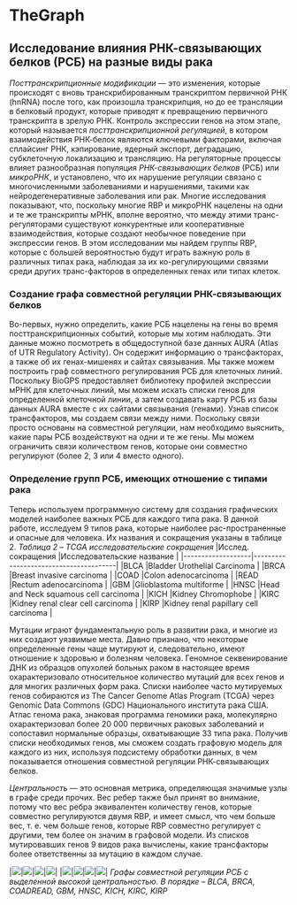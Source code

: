 # TheGraph

## Исследование влияния РНК-связывающих белков (РСБ) на разные виды рака

_Посттранскрипционные модификации_ — это изменения, которые происходят с вновь транскрибированным транскриптом первичной РНК (hnRNA) после того, как произошла транскрипция, но до ее трансляции в белковый продукт, которые приводят к превращению первичного транскрипта в зрелую РНК. Контроль экспрессии генов на этом этапе, который называется _посттранскрипционной регуляцией_, в котором взаимодействия РНК-белок являются ключевыми факторами, включая сплайсинг РНК, кэпирование, ядерный экспорт, деградацию, субклеточную локализацию и трансляцию.
На регуляторные процессы влияет разнообразная популяция _РНК-связывающих белков_ (РСБ) или _микроРНК_, и установлено, что их нарушение регуляции связано с многочисленными заболеваниями и нарушениями, такими как нейродегенеративные заболевания или рак. Многие исследования показывают, что, поскольку многие RBP и микроРНК нацелены на одни и те же транскрипты мРНК, вполне вероятно, что между этими транс-регуляторами существуют конкурентные или кооперативные взаимодействия, которые создают необычное поведение при экспрессии генов. В этом исследовании мы найдем группы RBP, которые с большей вероятностью будут играть важную роль в различных типах рака, наблюдая за их ко-регулирующими связями среди других транс-факторов в определенных генах или типах клеток.

### Создание графа совместной регуляции РНК-связывающих белков

Во-первых, нужно определить, какие РСБ нацелены на гены во время посттранскрипционных событий, которые мы хотим наблюдать. Эти данные можно посмотреть в общедоступной базе данных AURA (Atlas of UTR Regulatory Activity). Он содержит информацию о трансфакторах, а также об их генах-мишенях и сайтах связывания. Мы также можем построить граф совместного регулирования РСБ для клеточных линий. Поскольку BioGPS предоставляет библиотеку профилей экспрессии мРНК для клеточных линий, мы можем искать списки генов для определенной клеточной линии, а затем создавать карту РСБ из базы данных AURA вместе с их сайтами связывания (генами).
Узнав список трансфакторов, мы создаем связи между ними. Поскольку связи просто основаны на совместной регуляции, нам необходимо выяснить, какие пары РСБ воздействуют на одни и те же гены. Мы можем ограничить связи количеством генов, которые они совместно регулируют (более 2, 3 или 4 вместо одного).

### Определение групп РСБ, имеющих отношение с типами рака

Теперь используем программную систему для создания графических моделей наиболее важных РСБ для каждого типа рака. В данной работе, исследуем 9 типов рака, которые наиболее рас-пространенные и опасные для человека. Их названия и сокращения указаны в таблице 2.
_Таблица 2 – TCGA исследовательские сокращения_
|Исслед. сокращения |Исследовательские название |
|-------------------|---------------------------------------|
|BLCA |Bladder Urothelial Carcinoma |
|BRCA |Breast invasive carcinoma |
|COAD |Colon adenocarcinoma |
|READ |Rectum adenocarcinoma |
|GBM |Glioblastoma multiforme |
|HNSC |Head and Neck squamous cell carcinoma |
|KICH |Kidney Chromophobe |
|KIRC |Kidney renal clear cell carcinoma |
|KIRP |Kidney renal papillary cell carcinoma |

Мутации играют фундаментальную роль в развитии рака, и многие из них создают уязвимые места. Давно признано, что некоторые определенные гены чаще мутируют и, следовательно, имеют отношение к здоровью и болезням человека. Геномное секвенирование ДНК из образцов опухолей больных раком в настоящее время охарактеризовало относительное количество мутаций для всех генов и для многих различных форм рака. Списки наиболее часто мутируемых генов собираются из The Cancer Genome Atlas Program (TCGA) через Genomic Data Commons (GDC) Национального института рака США. Атлас генома рака, знаковая программа геномики рака, молекулярно охарактеризовал более 20 000 первичных раковых заболеваний и сопоставил нормальные образцы, охватывающие 33 типа рака.
Получив списки необходимых генов, мы сможем создать графовую модель для каждого из них, используя подсистему обработки данных, в чем показывается отношения совместной регуляции РНК-связывающих белков.

_Центральность_ — это основная метрика, определяющая значимые узлы в графе среди прочих. Вес ребер также был принят во внимание, потому что вес ребра эквивалентен количеству генов, которые совместно регулируются двумя RBP, и имеет смысл, что чем больше вес, т. e. чем больше генов, которые RBP совместно регулирует с другими, тем более он значим в графовой модели. Из списков мутировавших генов 9 видов рака вычислены, какие трансфакторы более ответственны за мутацию в каждом случае.

|<img src="https://raw.githubusercontent.com/minhanhari/TheGraph/main/images/RBP results/BLCA_TFS.svg">|<img src="https://raw.githubusercontent.com/minhanhari/TheGraph/main/images/RBP results/BRCA_TFS.svg">|<img src="https://raw.githubusercontent.com/minhanhari/TheGraph/main/images/RBP results/COADREAD_TFS.svg">|<img src="https://raw.githubusercontent.com/minhanhari/TheGraph/main/images/RBP results/GBM_TFS.svg">|
|<img src="https://raw.githubusercontent.com/minhanhari/TheGraph/main/images/RBP results/HNSC_TFS.svg">|<img src="https://raw.githubusercontent.com/minhanhari/TheGraph/main/images/RBP results/KICH_TFS.svg">|<img src="https://raw.githubusercontent.com/minhanhari/TheGraph/main/images/RBP results/KIRC_TFS.svg">|<img src="https://raw.githubusercontent.com/minhanhari/TheGraph/main/images/RBP results/KIRP_TFS.svg">|
_Графы совместной регуляции РСБ с выделенной высокой центральностью. В порядке – BLCA, BRCA, COADREAD, GBM, HNSC, KICH, KIRC, KIRP_

